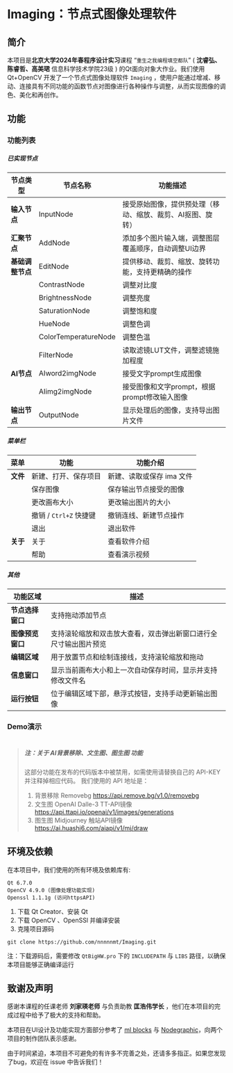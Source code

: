 # Imaging：节点式图像处理软件
## 简介
本项目是**北京大学2024年春程序设计实习**课程 “`重生之我编程填空都队`” ( **沈睿弘、陈睿哲、高美珺** 信息科学技术学院23级 ) 的Qt面向对象大作业。我们使用 Qt+OpenCV 开发了一个节点式图像处理软件 `Imaging` ，使用户能通过增减、移动、连接具有不同功能的函数节点对图像进行各种操作与调整，从而实现图像的调色、美化和再创作。

## 功能
### 功能列表
##### 已实现节点
| 节点类型          | 节点名称                      | 功能描述                                                                                             |
|-------------------|-------------------------------|------------------------------------------------------------------------------------------------------|
| **输入节点**      | InputNode                     | 接受原始图像，提供预处理（移动、缩放、裁剪、AI抠图、旋转）                                            |
| **汇聚节点**      | AddNode                       | 添加多个图片输入端，调整图层覆盖顺序，自动调整UI边界                                                  |
| **基础调整节点**      | EditNode                      | 提供移动、裁剪、缩放、旋转功能，支持更精确的操作                                                      |
|                   | ContrastNode                  | 调整对比度                                                                                           |
|                   | BrightnessNode                | 调整亮度                                                                                             |
|                   | SaturationNode                | 调整饱和度                                                                                           |
|                   | HueNode                       | 调整色调                                                                                             |
|                   | ColorTemperatureNode          | 调整色温                                                                                             |
|       | FilterNode                    | 读取滤镜LUT文件，调整滤镜施加程度                                                                     |
| **AI节点**        | AIword2imgNode                | 接受文字prompt生成图像                                                                                |
|                   | AIimg2imgNode                 | 接受图像和文字prompt，根据prompt修改输入图像                                                          |
| **输出节点**      | OutputNode                    | 显示处理后的图像，支持导出图片文件                                                                    |

##### 菜单栏
|菜单 | 功能 | 功能介绍 |
|------|----------------------------------|----------------------------------|
| **文件** | 新建、打开、保存项目             | 新建、读取或保存 ima 文件        |
|      | 保存图像                         | 保存输出节点接受的图像           |
|      | 更改画布大小                     | 更改输出图片的大小               |
|      | 撤销 / `Ctrl+Z` 快捷键           | 撤销连线、新建节点操作           |
|      | 退出                             | 退出软件                         |
| **关于** | 关于                             | 查看软件介绍                     |
|      | 帮助                             | 查看演示视频                     |
##### 其他
| 功能区域               | 描述                                                                                             |
|------------------------|--------------------------------------------------------------------------------------------------|
| **节点选择窗口**       | 支持拖动添加节点                                                                                  |
| **图像预览窗口**       | 支持滚轮缩放和双击放大查看，双击弹出新窗口进行全尺寸输出图片预览                                  |
| **编辑区域**           | 用于放置节点和绘制连接线，支持滚轮缩放和拖动                                                     |
| **信息窗口**           | 显示当前画布大小和上一次自动保存时间，显示并支持修改文件名                                        |
| **运行按钮**           | 位于编辑区域下部，悬浮式按钮，支持手动更新输出图像                                               |

### Demo演示

> #
> ##### *注：关于 AI背景移除、文生图、图生图 功能*
> ### 
> 这部分功能在发布的代码版本中被禁用，如需使用请替换自己的 API-KEY 并注释掉相应代码。
> 我们使用的 API 地址是：
> 1. 背景移除 Removebg https://api.remove.bg/v1.0/removebg
> 2. 文生图 OpenAI Dalle-3 TT-API镜像 https://api.ttapi.io/openai/v1/images/generations
> 3. 图生图 Midjourney 触站API镜像 https://ai.huashi6.com/aiapi/v1/mj/draw
> ##

## 环境及依赖
在本项目中，我们使用的所有环境及依赖库有:
```
Qt 6.7.0
OpenCV 4.9.0 (图像处理功能实现)
Openssl 1.1.1g (访问httpsAPI)
```
1. 下载 Qt Creator、安装 Qt
1. 下载 OpenCV 、OpenSSl 并编译安装
2. 克隆项目源码
```
git clone https://github.com/nnnnnmt/Imaging.git
```
注：下载源码后，需要修改 `QtBigHW.pro` 下的 `INCLUDEPATH` 与 `LIBS` 路径，以确保本项目能够正确编译运行

## 致谢及声明
感谢本课程的任课老师 **刘家瑛老师** 与负责助教 **匡浩伟学长** ，他们在本项目的完成过程中给予了极大的支持和帮助。

本项目在UI设计及功能实现方面部分参考了 [ml blocks](https://www.mlblocks.com/) 与 [Nodegraphic](https://github.com/SynodicMonth/NodeGraphic)，向两个项目的制作团队表示感谢。

由于时间紧迫，本项目不可避免的有许多不完善之处，还请多多指正。如果您发现了bug，欢迎在 issue 中告诉我们！
